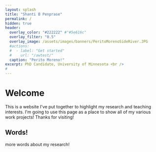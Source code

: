 ```yaml
---
layout: splash
title: "Shanti B Penprase"
permalink: /
hidden: true
header:
  overlay_color: "#222222" #"#5e616c"
  overlay_filter: "0.5"
  overlay_image: /assets/images/banners/PeritoMorenoSideRiver.JPG
  #actions:
  #  - label: "Get started"
  #    url: "/awtest/"
  caption: "Perito Moreno!"
excerpt: PhD Candidate, University of Minnesota <br />
#         
---
```

# Welcome
This is a website I've put together to highlight my research and teaching interests. I'm going to use this page as a place to show all of my various work projects! Thanks for visiting!

## Words!
more words about my research!
